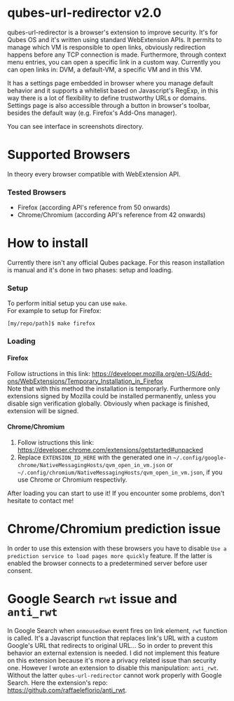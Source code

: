 # qubes-url-redirector v2.0
qubes-url-redirector is a browser's extension to improve security. It's for Qubes OS and it's written using standard WebExtension APIs. It permits to manage which VM is responsible to open links, obviously redirection happens before any TCP connection is made. Furthermore, through context menu entries, you can open a specific link in a custom way. Currently you can open links in: DVM, a default-VM, a specific VM and in this VM.

It has a settings page embedded in browser where you manage default behavior and it supports a whitelist based on Javascript's RegExp, in this way there is a lot of flexibility to define trustworthy URLs or domains. Settings page is also accessible through a button in browser's toolbar, besides the default way (e.g. Firefox's Add-Ons manager).

You can see interface in screenshots directory.

# Supported Browsers
  In theory every browser compatible with WebExtension API.
  ### Tested Browsers
  - Firefox (according API's reference from 50 onwards)
  - Chrome/Chromium (according API's reference from 42 onwards)

# How to install
Currently there isn't any official Qubes package. For this reason installation is manual and it's done in two phases: setup and loading.

### Setup
To perform initial setup you can use `make`.<br>
For example to setup for Firefox:
```
[my/repo/path]$ make firefox
```

### Loading
#### Firefox
Follow istructions in this link: https://developer.mozilla.org/en-US/Add-ons/WebExtensions/Temporary_Installation_in_Firefox<br>
Note that with this method the installation is temporarly. Furthermore only extensions signed by Mozilla could be installed permanently, unless you disable sign verification globally. Obviously when package is finished, extension will be signed.

#### Chrome/Chromium
1. Follow istructions this link: https://developer.chrome.com/extensions/getstarted#unpacked
2. Replace `EXTENSION_ID_HERE` with the generated one in `~/.config/google-chrome/NativeMessagingHosts/qvm_open_in_vm.json` or `~/.config/chromium/NativeMessagingHosts/qvm_open_in_vm.json`, if you use Chrome or Chromium respectivly.

After loading you can start to use it!
If you encounter some problems, don't hesitate to contact me!

# Chrome/Chromium prediction issue
In order to use this extension with these browsers you have to disable `Use a prediction service to load pages more quickly` feature. If the latter is enabled the browser connects to a predetermined server before user consent.

# Google Search `rwt` issue and `anti_rwt`
In Google Search when `onmousedown` event fires on link element, `rwt` function is called. It's a Javascript function that replaces link's URL with a custom Google's URL that redirects to original URL... So in order to prevent this behavior an external extension is needed. I did not implement this feature on this extension because it's more a privacy related issue than security one.
However I wrote an extension to disable this manipulation: `anti_rwt`. Without the latter `qubes-url-redirector` cannot work properly with Google Search. Here the extension's repo: https://github.com/raffaeleflorio/anti_rwt.